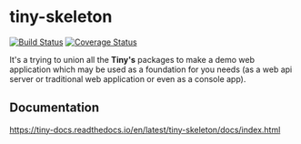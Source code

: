 # tiny-skeleton

[![Build Status](https://travis-ci.com/esase/tiny-skeleton.svg?branch=master)](https://travis-ci.com/github/esase/tiny-skeleton/builds)
[![Coverage Status](https://coveralls.io/repos/github/esase/tiny-skeleton/badge.svg?branch=master)](https://coveralls.io/github/esase/tiny-skeleton?branch=master)

It's a trying to union all the **Tiny's** packages to make a demo web application which may be used as a foundation for you needs (as a web api server or traditional web application or even as a console app).

## Documentation

https://tiny-docs.readthedocs.io/en/latest/tiny-skeleton/docs/index.html
